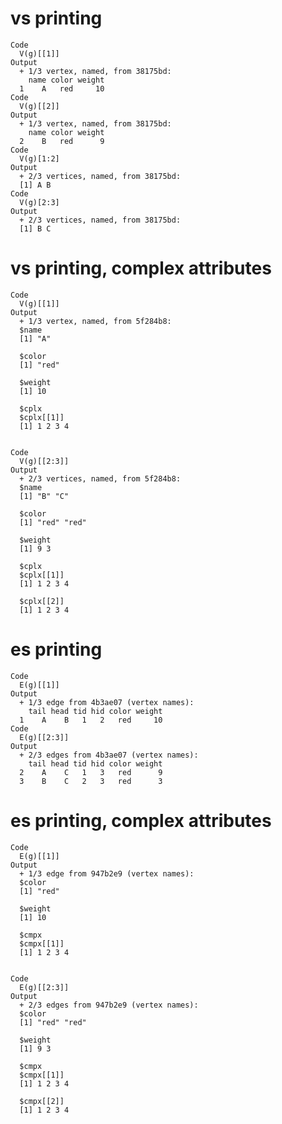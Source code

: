 # vs printing

    Code
      V(g)[[1]]
    Output
      + 1/3 vertex, named, from 38175bd:
        name color weight
      1    A   red     10
    Code
      V(g)[[2]]
    Output
      + 1/3 vertex, named, from 38175bd:
        name color weight
      2    B   red      9
    Code
      V(g)[1:2]
    Output
      + 2/3 vertices, named, from 38175bd:
      [1] A B
    Code
      V(g)[2:3]
    Output
      + 2/3 vertices, named, from 38175bd:
      [1] B C

# vs printing, complex attributes

    Code
      V(g)[[1]]
    Output
      + 1/3 vertex, named, from 5f284b8:
      $name
      [1] "A"
      
      $color
      [1] "red"
      
      $weight
      [1] 10
      
      $cplx
      $cplx[[1]]
      [1] 1 2 3 4
      
      
    Code
      V(g)[[2:3]]
    Output
      + 2/3 vertices, named, from 5f284b8:
      $name
      [1] "B" "C"
      
      $color
      [1] "red" "red"
      
      $weight
      [1] 9 3
      
      $cplx
      $cplx[[1]]
      [1] 1 2 3 4
      
      $cplx[[2]]
      [1] 1 2 3 4
      
      

# es printing

    Code
      E(g)[[1]]
    Output
      + 1/3 edge from 4b3ae07 (vertex names):
        tail head tid hid color weight
      1    A    B   1   2   red     10
    Code
      E(g)[[2:3]]
    Output
      + 2/3 edges from 4b3ae07 (vertex names):
        tail head tid hid color weight
      2    A    C   1   3   red      9
      3    B    C   2   3   red      3

# es printing, complex attributes

    Code
      E(g)[[1]]
    Output
      + 1/3 edge from 947b2e9 (vertex names):
      $color
      [1] "red"
      
      $weight
      [1] 10
      
      $cmpx
      $cmpx[[1]]
      [1] 1 2 3 4
      
      
    Code
      E(g)[[2:3]]
    Output
      + 2/3 edges from 947b2e9 (vertex names):
      $color
      [1] "red" "red"
      
      $weight
      [1] 9 3
      
      $cmpx
      $cmpx[[1]]
      [1] 1 2 3 4
      
      $cmpx[[2]]
      [1] 1 2 3 4
      
      

